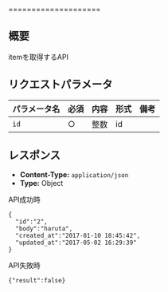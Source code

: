 ====================

概要
----

itemを取得するAPI

リクエストパラメータ
--------------------

| パラメータ名 | 必須 | 内容 | 形式 | 備考 |
| ------------ | ---- | ---- | ---- | ---- |
| `id` | ○ | 整数 | id | |


レスポンス
----------

  * **Content-Type:** `application/json`
  * **Type:** Object

API成功時   

```
{
  "id":"2",
  "body":"haruta",
  "created_at":"2017-01-10 18:45:42",
  "updated_at":"2017-05-02 16:29:39"
}
```   


API失敗時   

```
{"result":false}
```   

